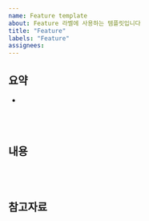 ```yaml
---
name: Feature template
about: Feature 라벨에 사용하는 템플릿입니다
title: "Feature"
labels: "Feature"
assignees:
---
```


## 요약

<!-- 해당 이슈에 대한 전반적인 내용을 2~3줄로 요약해주세요. -->
<!-- 사전 계획된 기능을 구현하기 위한 이슈일 경우, 제목에 [Feature] 를 달아주세요. -->
<!-- 새 기능을 제안하기 위한 이슈일 경우, feature 라벨과 enhancement 라벨을 같이 달아주세요. -->

-

<br><br>

## 내용

<!-- 해당 이슈에 대한 자세한 내용을 적어주세요. -->

<br><br>

## 참고자료

<!-- 해당 이슈와 함께 참고하면 좋을 자료를 링크해주세요. ![내용](링크) -->
<!-- 기능에 대한 노션 링크도 첨부해주세요. -->

<br><br>
